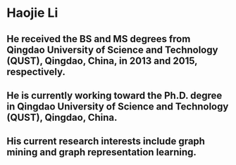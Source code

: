 
# Haojie Li
## He received the BS and MS degrees from Qingdao University of Science and Technology (QUST), Qingdao, China, in 2013 and 2015, respectively. 
## He is currently working toward the Ph.D. degree in Qingdao University of Science and Technology (QUST), Qingdao, China. 
## His current research interests include graph mining and graph representation learning.
